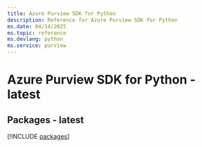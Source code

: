 ```yaml
---
title: Azure Purview SDK for Python
description: Reference for Azure Purview SDK for Python
ms.date: 04/14/2025
ms.topic: reference
ms.devlang: python
ms.service: purview
---
```

# Azure Purview SDK for Python - latest
## Packages - latest
[!INCLUDE [packages](purview-index.md)]